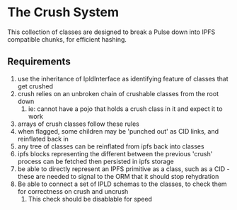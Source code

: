 # The Crush System

This collection of classes are designed to break a Pulse down into IPFS compatible chunks, for efficient hashing.

## Requirements

1. use the inheritance of IpldInterface as identifying feature of classes that get crushed
1. crush relies on an unbroken chain of crushable classes from the root down
   1. ie: cannot have a pojo that holds a crush class in it and expect it to work
1. arrays of crush classes follow these rules
1. when flagged, some children may be 'punched out' as CID links, and reinflated back in
1. any tree of classes can be reinflated from ipfs back into classes
1. ipfs blocks representing the different between the previous 'crush' process can be fetched then persisted in ipfs storage
1. be able to directly represent an IPFS primitive as a class, such as a CID - these are needed to signal to the ORM that it should stop rehydration
1. Be able to connect a set of IPLD schemas to the classes, to check them for correctness on crush and uncrush
   1. This check should be disablable for speed
